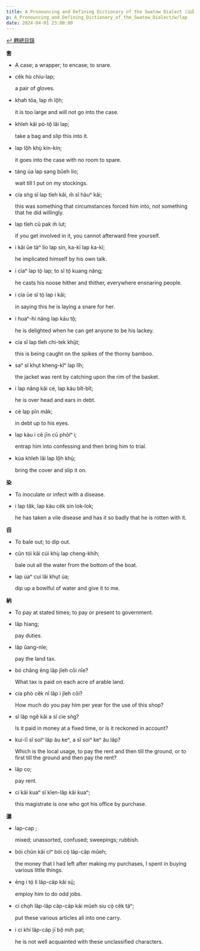 ```yaml
---
title: A Pronouncing and Defining Dictionary of the Swatow Dialect (汕頭方言音義字典) / lap
p: A_Pronouncing_and_Defining_Dictionary_of_the_Swatow_Dialect/w/lap
date: 2024-04-01 23:00:00
---
```


[↩️ 轉總目錄](/A_Pronouncing_and_Defining_Dictionary_of_the_Swatow_Dialect)


**套**
- A case; a wrapper; to encase; to snare.

- cêk hù chíu-lap;

  a pair of gloves.

- khah tōa, lap m̄ lô̤h;

  it is too large and will not go into the case.

- khîeh kâi pò-tō̤ lâi lap;

  take a bag and slip this into it.

- lap lô̤h khṳ̀ kín-kín;

  it goes into the case with no room to spare.

- táng úa lap sang bûeh lío;

  wait till I put on my stockings.

- cía sǹg sĭ lap tîeh kâi, m̄ sĭ hàuⁿ kâi;

  this was something that circumstances forced him into, not something that he did willingly.

- lap tîeh cū pak m̄ lut;

  if you get involved in it, you cannot afterward free yourself.

- i kâi ūe tàⁿ lío lap sin, ka-kī lap ka-kī;

  he implicated himself by his own talk.

- i cìaⁿ lap tò̤ lap; to sĭ tó̤ kuang nâng;

  he casts his noose hither and thither, everywhere ensnaring people.

- i cía ūe sĭ tó̤ lap i kâi;

  in saying this he is laying a snare for her.

- i huaⁿ-hí nâng lap káu tō̤;

  he is delighted when he can get anyone to be his lackey.

- cía sĭ lap tîeh chì-tek khṳ̂t;

  this is being caught on the spikes of the thorny bamboo.

- saⁿ sĭ khṳt kheng-kîⁿ lap lîh;

  the jacket was rent by catching upon the rim of the basket.

- i lap nâng kâi cè, lap kàu bît-bît;

  he is over head and ears in debt.

- cè lap pīn mâk;

  in debt up to his eyes.

- lap kàu i cē jīn cū phōiⁿ i;

  entrap him into confessing and then bring him to trial.

- kùa khîeh lâi lap lô̤h khṳ̀;

  bring the cover and slip it on.

**染**
- To inoculate or infect with a disease.

- i lap tâk, lap kàu cêk sin lok-lok;

  he has taken a vile disease and has it so badly that he is rotten with it.

**舀**
- To bale out; to dip out.

- cûn tói kâi cúi khṳ̀ lap cheng-khih;

  bale out all the water from the bottom of the boat.

- lap úaⁿ cui lâi khṳt úa;

  dip up a bowlful of water and give it to me.

**納**
- To pay at stated times; to pay or present to government.

- lâp hìang;

  pay duties.

- lâp ûang-nîe;

  pay the land tax.

- bó châng ēng lâp jîeh cōi nîe?

  What tax is paid on each acre of arable land.

- cía phò cêk nî lâp i jîeh cōi?

  How much do you pay him per year for the use of this shop?

- sĭ lâp ngĕ kâi a sĭ cìe sǹg?

  Is it paid in money at a fixed time, or is it reckoned in account?

- kui-lī sĭ soiⁿ lâp ău keⁿ, a sĭ soiⁿ keⁿ ău lâp?

  Which is the local usage, to pay the rent and then till the ground, or to first till the ground and then pay the rent?

- lâp co;

  pay rent.

- cí kâi kuaⁿ sĭ kĭen-lâp kâi kuaⁿ;

  this magistrate is one who got his office by purchase.

**邋**

- lap-cap ;

  mixed; unassorted, confused; sweepings; rubbish.

- bói chûn kâi cíⁿ bói cò̤ lâp-câp mûeh;

  the money that I had left after making my purchases, I spent in buying various little things.

- ēng i tó̤ lí lâp-câp kâi sṳ̄;

  employ him to do odd jobs.

- cí cho̤h lâp-lâp câp-câp kâi mûeh siu cò̤ cêk tàⁿ;

  put these various articles all into one carry.

- i cí khí lâp-câp jī bô̤ mih pat;

  he is not well acquainted with these unclassified characters.